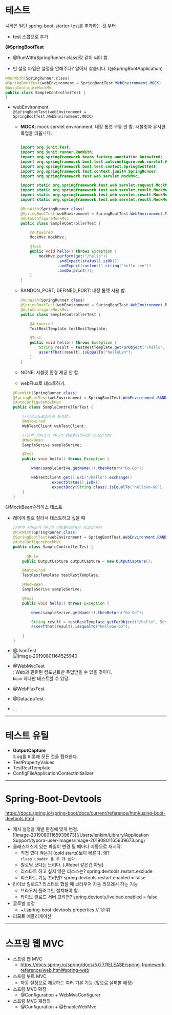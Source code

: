 # 테스트

시작은 일단 spring-boot-starter-test를 추가하는 것 부터

- test 스콥으로 추가

**@SpringBootTest**

- @RunWith(SpringRunner.class)랑 같이 써야 함.

- 빈 설정 파일은 설정을 안해주나? 알아서 찾습니다. (@SpringBootApplication)

```java
@RunWith(SpringRunner.class)
@SpringBootTest(webEnvironment = SpringBootTest.WebEnvironment.MOCK)
@AutoConfigureMockMvc
public class SampleControllerTest {
}  
```

- webEnvironment  
  `@SpringBootTest(webEnvironment = SpringBootTest.WebEnvironment.MOCK)`

  - **MOCK**: mock servlet environment. 내장 톰캣 구동 안 함. 서블릿과 유사한 목업을 띄웁니다.  

    ```java
    
    import org.junit.Test;
    import org.junit.runner.RunWith;
    import org.springframework.beans.factory.annotation.Autowired;
    import org.springframework.boot.test.autoconfigure.web.servlet.AutoConfigureMockMvc;
    import org.springframework.boot.test.context.SpringBootTest;
    import org.springframework.test.context.junit4.SpringRunner;
    import org.springframework.test.web.servlet.MockMvc;
    
    import static org.springframework.test.web.servlet.request.MockMvcRequestBuilders.get;
    import static org.springframework.test.web.servlet.result.MockMvcResultHandlers.print;
    import static org.springframework.test.web.servlet.result.MockMvcResultMatchers.content;
    import static org.springframework.test.web.servlet.result.MockMvcResultMatchers.status;
    
    @RunWith(SpringRunner.class)
    @SpringBootTest(webEnvironment = SpringBootTest.WebEnvironment.MOCK)
    @AutoConfigureMockMvc
    public class SampleControllerTest {
    
        @Autowired
        MockMvc mockMvc;
    
        @Test
        public void hello() throws Exception {
            mockMvc.perform(get("/hello"))
                    .andExpect(status().isOk())
                    .andExpect(content().string("hello Len"))
                    .andDo(print());
        }
    }
    
    
    ```

  - RANDON_PORT, DEFINED_PORT: 내장 톰캣 사용 함.   

    ```java
    @RunWith(SpringRunner.class)
    @SpringBootTest(webEnvironment = SpringBootTest.WebEnvironment.RANDOM_PORT)
    @AutoConfigureMockMvc
    public class SampleControllerTest {
    
        @Autowired
        TestRestTemplate testRestTemplate;
    
        @Test
        public void hello() throws Exception {
            String result = testRestTemplate.getForObject("/hello", String.class);
            assertThat(result).isEqualTo("helloLen");
        }
    }
    
    ```

  - NONE: 서블릿 환경 제공 안 함.

  - webFlux로 테스트하기.

  ```java
  @RunWith(SpringRunner.class)
  @SpringBootTest(webEnvironment = SpringBootTest.WebEnvironment.RANDOM_PORT)
  @AutoConfigureMockMvc
  public class SampleControllerTest {
  
      //어싱크노로스하게 동작함.
      @Autowired
      WebTestClient webTestClient;
  
      //만약 서비스가 아니라 컨트롤러까지만 가고싶다면?
      @MockBean
      SampleSerive sampleSerive;
  
      @Test
      public void hello() throws Exception {
  
          when(sampleSerive.getName()).thenReturn("Go-Go");
  
          webTestClient.get().uri("/hello").exchange()
                  .expectStatus().isOk()
                  .expectBody(String.class).isEqualTo("helloGo-GO");
      }
  }
  ```

  

@MockBean슬라이스 테스트

- 레이어 별로 잘라서 테스트하고 싶을 때  

  ```java
  //만약 서비스가 아니라 컨트롤러까지만 가고싶다면?
  @RunWith(SpringRunner.class)
  @SpringBootTest(webEnvironment = SpringBootTest.WebEnvironment.RANDOM_PORT)
  @AutoConfigureMockMvc
  public class SampleControllerTest {
    
  		@Rule
      public OutputCapture outputCapture = new OutputCapture();
  
      @Autowired
      TestRestTemplate testRestTemplate;
  
      @MockBean
      SampleSerive sampleSerive;
  
      @Test
      public void hello() throws Exception {
  
          when(sampleSerive.getName()).thenReturn("Go-Go");
  
          String result = testRestTemplate.getForObject("/hello", String.class);
          assertThat(result).isEqualTo("helloGo-Go");
  
      }
  }
  ```

- @JsonTest  
  ![image-20190801164525940](http://ww1.sinaimg.cn/large/006tNc79gy1g5k83qsv6qj30pt0mm41x.jpg)

- @WebMvcTest  
  : Web과 관련된 컴포넌트만 주입받을 수 있을 것이다.  
  `bean` 하나만 테스트할 수 있당.

- @WebFluxTest

- @DataJpaTest

- ...

---

# 테스트 유틸

- **OutputCapture**  
  :Log를 비롯해 모든 것을 캡쳐한다.
- TestPropertyValues
- TestRestTemplate
- ConfigFileApplicationContextInitializer



---

# Spring-Boot-Devtools

https://docs.spring.io/spring-boot/docs/current/reference/html/using-boot-devtools.html

- 캐시 설정을 개발 환경에 맞게 변경.  
  ![image-20190801165939673](/Users/lenkim/Library/Application Support/typora-user-images/image-20190801165939673.png)
- 클래스패스에 있는 파일이 변경 될 때마다 자동으로 재시작.
  - 직접 껐다 켜는거 (cold starts)보다 빠른다. 왜?  
    `class Loader 를 두 개 쓴다.`
  - 릴로딩 보다는 느리다. (JRebel 같은건 아님)
  - 리스타트 하고 싶지 않은 리소스는? spring.devtools.restart.exclude
  - 리스타트 기능 끄려면? spring.devtools.restart.enabled = false
- 라이브 릴로드? 리스타트 했을 때 브라우저 자동 리프레시 하는 기능
  - 브라우저 플러그인 설치해야 함.
  - 라이브 릴로드 서버 끄려면? spring.devtools.liveload.enabled = false
- 글로벌 설정
  - ~/.spring-boot-devtools.properties  // 1순위 
- 리모트 애플리케이션

---

# 스프링 웹 MVC

- 스프링 웹 MVC
  - https://docs.spring.io/spring/docs/5.0.7.RELEASE/spring-framework-reference/web.html#spring-web
- 스프링 부트 MVC
  - 자동 설정으로 제공하는 여러 기본 기능 (앞으로 살펴볼 예정)
- 스프링 MVC 확장
  - @Configuration + WebMvcConfigurer
- 스프링 MVC 재정의
  - @Configuration + @EnableWebMvc